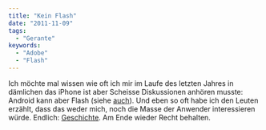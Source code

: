 ```yaml
---
title: "Kein Flash"
date: "2011-11-09"
tags:
  - "Gerante"
keywords:
  - "Adobe"
  - "Flash"
---
```


Ich möchte mal wissen wie oft ich mir im Laufe des letzten Jahres in dämlichen das iPhone ist aber Scheisse Diskussionen anhören musste: Android kann aber Flash (siehe [auch](/codecandies/2011/03/08/tabletmarkt-vielversprechend/)). Und eben so oft habe ich den Leuten erzählt, dass das weder mich, noch die Masse der Anwender interessieren würde. Endlich: [Geschichte](http://blogs.adobe.com/conversations/2011/11/flash-focus.html). Am Ende wieder Recht behalten.
